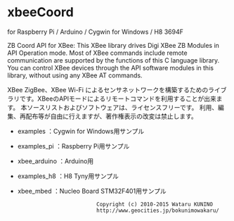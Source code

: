 # xbeeCoord
  for Raspberry Pi / Arduino / Cygwin for Windows / H8 3694F

ZB Coord API for XBee: This XBee library drives Digi XBee ZB Modules in API Operation mode. Most of XBee commands include remote communication are supported by the functions of this C language library. You can control XBee devices through the API software modules in this library, without using any XBee AT commands.

XBee ZigBee、XBee Wi-Fi によるセンサネットワークを構築するためのライブラリです。XBeeのAPIモードによるリモートコマンドを利用することが出来ます。
本ソースリストおよびソフトウェアは、ライセンスフリーです。
利用、編集、再配布等が自由に行えますが、著作権表示の改変は禁止します。
  
- examples ：Cygwin for Windows用サンプル
- examples_pi ：Raspberry Pi用サンプル
- xbee_arduino ：Arduino用
- examples_h8 ：H8 Tyny用サンプル
- xbee_mbed ：Nucleo Board STM32F401用サンプル

							   Copyright (c) 2010-2015 Wataru KUNINO
							   http://www.geocities.jp/bokunimowakaru/
